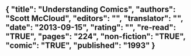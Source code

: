 {
 "title": "Understanding Comics",
 "authors": "Scott McCloud",
 "editors": "",
 "translator": "",
 "date": "2013-09-15",
 "rating": "",
 "re-read": "TRUE",
 "pages": "224",
 "non-fiction": "TRUE",
 "comic": "TRUE",
 "published": "1993"
}
---

